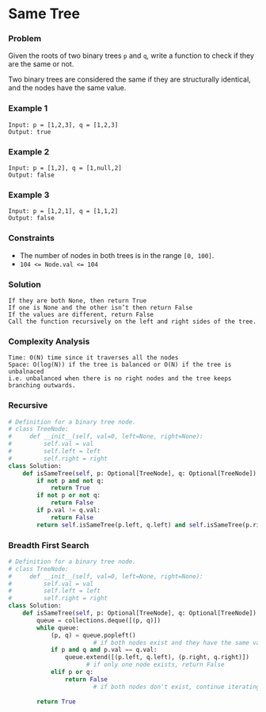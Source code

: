 # Same Tree

### Problem

Given the roots of two binary trees `p` and `q`, write a function to check if they are the same or not.

Two binary trees are considered the same if they are structurally identical, and the nodes have the same value.

### Example 1

```
Input: p = [1,2,3], q = [1,2,3]
Output: true
```

### Example 2

```
Input: p = [1,2], q = [1,null,2]
Output: false
```

### Example 3

```
Input: p = [1,2,1], q = [1,1,2]
Output: false
```

### Constraints

- The number of nodes in both trees is in the range `[0, 100]`.
- `104 <= Node.val <= 104`

### Solution

```
If they are both None, then return True
If one is None and the other isn’t then return False
If the values are different, return False
Call the function recursively on the left and right sides of the tree.
```

### Complexity Analysis

```
Time: O(N) time since it traverses all the nodes
Space: O(log(N)) if the tree is balanced or O(N) if the tree is unbalnaced 
i.e. unbalanced when there is no right nodes and the tree keeps branching outwards.
```

### Recursive

```python
# Definition for a binary tree node.
# class TreeNode:
#     def __init__(self, val=0, left=None, right=None):
#         self.val = val
#         self.left = left
#         self.right = right
class Solution:
    def isSameTree(self, p: Optional[TreeNode], q: Optional[TreeNode]) -> bool:
        if not p and not q:
            return True  
        if not p or not q:
            return False
        if p.val != q.val:
            return False
        return self.isSameTree(p.left, q.left) and self.isSameTree(p.right, q.right)
```

### Breadth First Search

```python
# Definition for a binary tree node.
# class TreeNode:
#     def __init__(self, val=0, left=None, right=None):
#         self.val = val
#         self.left = left
#         self.right = right
class Solution:
    def isSameTree(self, p: Optional[TreeNode], q: Optional[TreeNode]) -> bool:
        queue = collections.deque([(p, q)])
        while queue:
            (p, q) = queue.popleft()
						# if both nodes exist and they have the same value, continue iterating
            if p and q and p.val == q.val: 
                queue.extend([(p.left, q.left), (p.right, q.right)])
					  # if only one node exists, return False
            elif p or q:
                return False
						# if both nodes don't exist, continue iterating
        
        return True
```